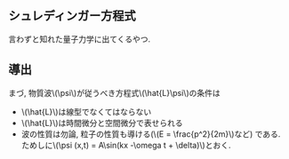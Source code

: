 <script
  type="text/javascript"
  src="https://c328740.ssl.cf1.rackcdn.com/mathjax/latest/MathJax.js?config=TeX-AMS-MML_HTMLorMML"
></script>

## シュレディンガー方程式
言わずと知れた量子力学に出てくるやつ.  


## 導出
まづ, 物質波\\(\psi\\)が従うべき方程式\\(\hat{L}\psi\\)の条件は
* \\(\hat{L}\\)は線型でなくてはならない
* \\(\hat{L}\\)は時間微分と空間微分で表せられる
* 波の性質は勿論, 粒子の性質も導ける(\\(E = \frac{p^2}{2m}\\)など)
である.  
ためしに\\(\psi (x,t) = A\sin(kx -\omega t + \delta)\\)とおく.
